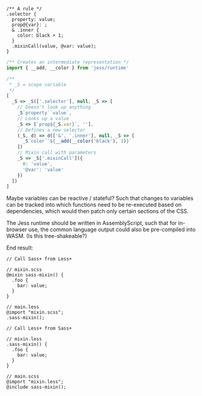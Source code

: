 
```less
/** A rule */
.selector {
  property: value;
  prop@{var}: ;
  & .inner {
    color: black + 1;
  }
  .mixinCall(value, @var: value);
}
```
```js
/** Creates an intermediate representation */
import { __add, __color } from 'jess/runtime'

/**
 * _S = scope variable
 */
[
  _S => _S(['.selector'], null, _S => [
    // Doesn't look up anything
    _S`property``value`,
    // Looks up a value
    _S => [`prop${_S.var}`, ''],
    // Defines a new selector
    (_S, d) => d(['&', '.inner'], null, _S => [
      _S`color``${__add(__color('black'), 1)}`
    ])
    // Mixin call with parameters
    _S => _S['.mixinCall']({
      0: 'value',
      '@var': 'value'
    })
  ])
]
```
Maybe variables can be reactive / stateful?
Such that changes to variables can be tracked into which functions need to be re-executed based on dependencies,
which would then patch only certain sections of the CSS.

The Jess runtime should be written in AssemblyScript, such that for in-browser use,
the common language output could also be pre-compiled into WASM. (Is this tree-shakeable?)


End result:
```less
// Call Sass+ from Less+

// mixin.scss
@mixin sass-mixin() {
  .foo {
    bar: value;
  }
}

// main.less
@import "mixin.scss";
.sass-mixin();
```

```less
// Call Less+ from Sass+

// mixin.less
.sass-mixin() {
  .foo {
    bar: value;
  }
}

// main.scss
@import "mixin.less";
@include sass-mixin();
```
